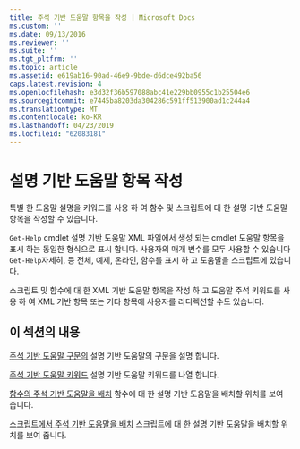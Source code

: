 ```yaml
---
title: 주석 기반 도움말 항목을 작성 | Microsoft Docs
ms.custom: ''
ms.date: 09/13/2016
ms.reviewer: ''
ms.suite: ''
ms.tgt_pltfrm: ''
ms.topic: article
ms.assetid: e619ab16-90ad-46e9-9bde-d6dce492ba56
caps.latest.revision: 4
ms.openlocfilehash: e3d32f36b597088abc41e229bb0955c1b25504e6
ms.sourcegitcommit: e7445ba8203da304286c591ff513900ad1c244a4
ms.translationtype: MT
ms.contentlocale: ko-KR
ms.lasthandoff: 04/23/2019
ms.locfileid: "62083181"
---
```

# <a name="writing-comment-based-help-topics"></a>설명 기반 도움말 항목 작성

특별 한 도움말 설명을 키워드를 사용 하 여 함수 및 스크립트에 대 한 설명 기반 도움말 항목을 작성할 수 있습니다.

 `Get-Help` cmdlet 설명 기반 도움말 XML 파일에서 생성 되는 cmdlet 도움말 항목을 표시 하는 동일한 형식으로 표시 합니다. 사용자의 매개 변수를 모두 사용할 수 있습니다 `Get-Help`자세히, 등 전체, 예제, 온라인, 함수를 표시 하 고 도움말을 스크립트에 있습니다.

 스크립트 및 함수에 대 한 XML 기반 도움말 항목을 작성 하 고 도움말 주석 키워드를 사용 하 여 XML 기반 항목 또는 기타 항목에 사용자를 리디렉션할 수도 있습니다.

## <a name="in-this-section"></a>이 섹션의 내용

 [주석 기반 도움말 구문의](./syntax-of-comment-based-help.md) 설명 기반 도움말의 구문을 설명 합니다.

 [주석 기반 도움말 키워드](./comment-based-help-keywords.md) 설명 기반 도움말 키워드를 나열 합니다.

 [함수의 주석 기반 도움말을 배치](./placing-comment-based-help-in-functions.md) 함수에 대 한 설명 기반 도움말을 배치할 위치를 보여 줍니다.

 [스크립트에서 주석 기반 도움말을 배치](./placing-comment-based-help-in-scripts.md) 스크립트에 대 한 설명 기반 도움말을 배치할 위치를 보여 줍니다.